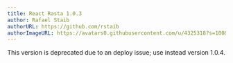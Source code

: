 ```yaml
---
title: React Rasta 1.0.3
author: Rafael Staib
authorURL: https://github.com/rstaib
authorImageURL: https://avatars0.githubusercontent.com/u/4325318?s=100&v=4
---
```


This version is deprecated due to an deploy issue; use instead version 1.0.4.
